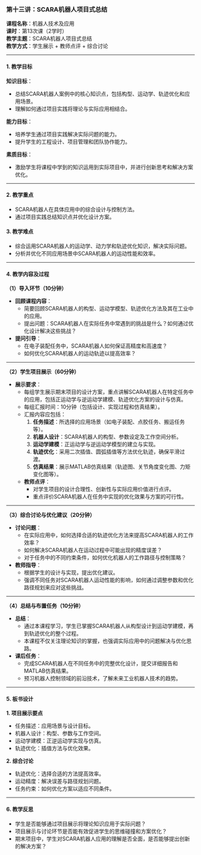 ### **第十三讲：SCARA机器人项目式总结**

**课程名称**：机器人技术及应用  
**课时**：第13次课（2学时）  
**教学主题**：SCARA机器人项目式总结  
**教学方式**：学生展示 + 教师点评 + 综合讨论

---

#### **1. 教学目标**

**知识目标**：

- 总结SCARA机器人案例中的核心知识点，包括构型、运动学、轨迹优化和应用场景。
- 理解如何通过项目实践将理论与实际应用相结合。

**能力目标**：

- 培养学生通过项目实践解决实际问题的能力。
- 提升学生的工程设计、项目管理和团队协作能力。

**素质目标**：

- 激励学生将课程中学到的知识运用到实际项目中，并进行创新思考和解决方案优化。

---

#### **2. 教学重点**

- SCARA机器人在具体应用中的综合设计与控制方法。
- 通过项目实践总结知识点并优化设计方案。

#### **3. 教学难点**

- 综合运用SCARA机器人的运动学、动力学和轨迹优化知识，解决实际问题。
- 分析并优化不同应用场景中SCARA机器人的运动性能和效率。

---

#### **4. 教学内容及过程**

**（1）导入环节（10分钟）**

- **回顾课程内容**：
    - 简要回顾SCARA机器人的构型、运动学模型、轨迹优化方法及其在工业中的应用。
    - 提出问题：SCARA机器人在实际任务中常遇到的挑战是什么？如何通过优化设计解决这些挑战？
- **提问引导**：
    - 在电子装配任务中，SCARA机器人如何保证高精度和高速度？
    - 如何优化SCARA机器人的运动轨迹以提高效率？

---

**（2）学生项目展示（60分钟）**

- **展示要求**：
    - 每组学生展示期末项目的设计方案，重点讲解SCARA机器人在特定任务中的应用，包括正运动学与逆运动学建模、轨迹优化方案的设计与仿真。
    - 每组汇报时间：10分钟（包括设计、实现过程和仿真结果）。
    - 汇报内容应包括：
        1. **任务描述**：所选择的应用场景（如电子装配、点胶任务、搬运任务等）。
        2. **机器人设计**：SCARA机器人的构型、参数设定及工作空间分析。
        3. **运动学建模**：正运动学与逆运动学模型的建立与实现。
        4. **轨迹优化**：采用二次插值、圆弧插值等方法优化轨迹，确保平滑过渡。
        5. **仿真结果**：展示MATLAB仿真结果（轨迹图、关节角度变化图、力矩变化图等）。
    - **教师点评**：
        - 对学生项目的设计合理性、创新性与实际应用价值进行点评。
        - 重点评价SCARA机器人在任务中实现的优化效果与方案的可行性。

---

**（3）综合讨论与优化建议（20分钟）**

- **讨论问题**：
    - 在实际应用中，如何选择合适的轨迹优化方法来提高SCARA机器人的工作效率？
    - 如何解决SCARA机器人在运动过程中可能出现的精度误差？
    - 对于任务中的不同约束条件，如何优化机器人的工作路径与控制策略？
- **教师指导**：
    - 根据学生的设计与实现，提出优化建议。
    - 强调不同任务对SCARA机器人运动性能的影响，如何通过调整参数和优化路径规划来应对这些挑战。

---

**（4）总结与布置任务（10分钟）**

- **总结**：
    - 通过本课程学习，学生已掌握SCARA机器人从构型设计到运动学建模，再到轨迹优化的整个过程。
    - 本课程不仅关注理论知识的掌握，也强调实际应用中的问题解决与优化思路。
- **课后任务**：
    - 完成SCARA机器人在不同任务中的完整优化设计，提交详细报告和MATLAB仿真结果。
    - 预习机器人控制领域的前沿技术，了解未来工业机器人技术的趋势。

---

#### **5. 板书设计**

**1. 项目展示要点**

- 任务描述：应用场景与设计目标。
- 机器人设计：构型、参数与工作空间。
- 运动学建模：正逆运动学实现与仿真。
- 轨迹优化：插值方法与优化效果。

**2. 综合讨论**

- 轨迹优化：选择合适的方法提高效率。
- 运动精度：解决误差与路径规划问题。
- 任务约束：如何优化方案以适应不同条件。

---

#### **6. 教学反思**

- 学生是否能够通过项目展示将理论知识应用于实际问题？
- 项目展示与讨论环节是否能有效促进学生的思维碰撞和方案优化？
- 期末项目中，学生对SCARA机器人应用的理解是否全面，是否能够提出创新的解决方案？
